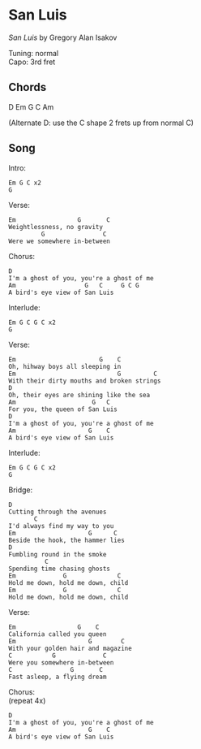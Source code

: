# San Luis
*San Luis* by Gregory Alan Isakov

Tuning: normal  
Capo: 3rd fret

## Chords
D Em G C Am

(Alternate D: use the C shape 2 frets up from normal C)

## Song
Intro:
```
Em G C x2
G
```

Verse:
```
Em                 G       C
Weightlessness, no gravity
         G                C
Were we somewhere in-between
```

Chorus:
```
D
I'm a ghost of you, you're a ghost of me
Am                   G   C     G C G
A bird's eye view of San Luis
```

Interlude:
```
Em G C G C x2  
G
```

Verse:
```
Em                       G    C
Oh, hihway boys all sleeping in
Em                            G         C
With their dirty mouths and broken strings
D
Oh, their eyes are shining like the sea
Am                     G   C
For you, the queen of San Luis
D
I'm a ghost of you, you're a ghost of me
Am                    G    C
A bird's eye view of San Luis
```

Interlude:
```
Em G C G C x2
G
```

Bridge:
```
D
Cutting through the avenues
       C         
I'd always find my way to you
Em                    G      C
Beside the hook, the hammer lies
D
Fumbling round in the smoke
          C
Spending time chasing ghosts
Em             G              C
Hold me down, hold me down, child
Em             G              C
Hold me down, hold me down, child
```

Verse:
```
Em                 G    C
California called you queen
Em                    G        C
With your golden hair and magazine
C           G             C
Were you somewhere in-between
C                G       C
Fast asleep, a flying dream
```

Chorus:  
(repeat 4x)
```
D
I'm a ghost of you, you're a ghost of me
Am                    G    C
A bird's eye view of San Luis
```

